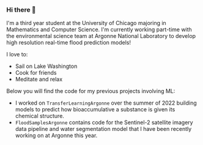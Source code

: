 ### Hi there 👋

I'm a third year student at the University of Chicago majoring in Mathematics and Computer Science. I'm currently working part-time with the environmental science team at Argonne National Laboratory to develop high resolution real-time flood prediction models! 

I love to:
- Sail on Lake Washington
- Cook for friends
- Meditate and relax

Below you will find the code for my previous projects involving ML:
* I worked on `TransferLearningArgonne` over the summer of 2022 building models to predict how bioaccumulative a substance is given its chemical structure.
* `FloodSamplesArgonne` contains code for the Sentinel-2 satellite imagery data pipeline and water segmentation model that I have been recently working on at Argonne this year.
<!--
**davdma/davdma** is a ✨ _special_ ✨ repository because its `README.md` (this file) appears on your GitHub profile.

Here are some ideas to get you started:

- 🔭 I’m currently working on ...
- 🌱 I’m currently learning ...
- 👯 I’m looking to collaborate on ...
- 🤔 I’m looking for help with ...
- 💬 Ask me about ...
- 📫 How to reach me: ...
- 😄 Pronouns: ...
- ⚡ Fun fact: ...
-->
